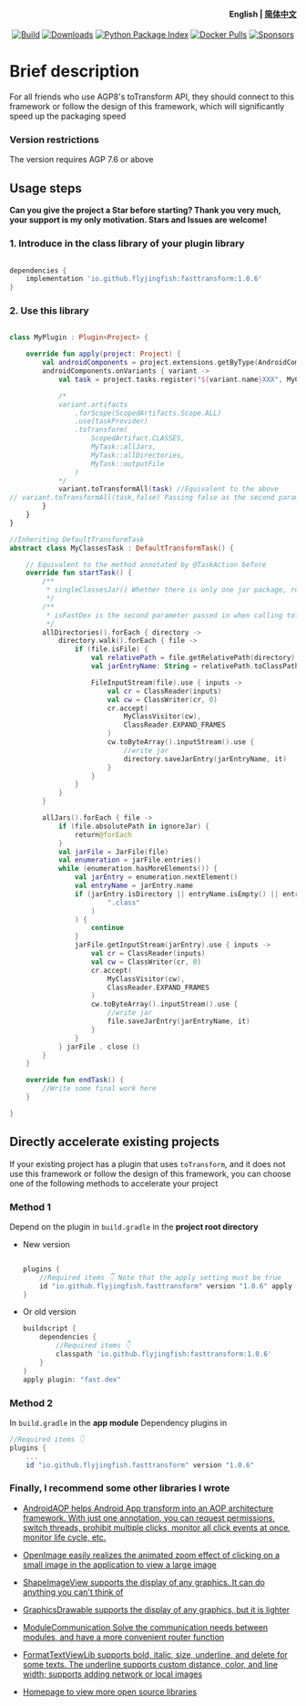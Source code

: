 <h4 align="right">
  <strong>English</strong> | <a href="https://github.com/FlyJingFish/FastTransform/blob/master/README-zh.md">简体中文</a>
</h4>

<p align="center">
  <a href="https://central.sonatype.com/artifact/io.github.flyjingfish/fasttransform/"><img
    src="https://img.shields.io/maven-central/v/io.github.flyjingfish/fasttransform"
    alt="Build"
  /></a>
  <a href="https://github.com/FlyJingFish/FastTransform/stargazers"><img
    src="https://img.shields.io/github/stars/FlyJingFish/FastTransform.svg"
    alt="Downloads"
  /></a>
  <a href="https://github.com/FlyJingFish/FastTransform/network/members"><img
    src="https://img.shields.io/github/forks/FlyJingFish/FastTransform.svg"
    alt="Python Package Index"
  /></a>
  <a href="https://github.com/FlyJingFish/FastTransform/issues"><img
    src="https://img.shields.io/github/issues/FlyJingFish/FastTransform.svg"
    alt="Docker Pulls"
  /></a>
  <a href="https://github.com/FlyJingFish/FastTransform/blob/master/LICENSE"><img
    src="https://img.shields.io/github/license/FlyJingFish/FastTransform.svg"
    alt="Sponsors"
  /></a>
</p>

# Brief description

For all friends who use AGP8's toTransform API, they should connect to this framework or follow the design of this framework, which will significantly speed up the packaging speed

### Version restrictions

The version requires AGP 7.6 or above

## Usage steps

**Can you give the project a Star before starting? Thank you very much, your support is my only motivation. Stars and Issues are welcome!**

### 1. Introduce in the class library of your plugin library

```gradle

dependencies {
    implementation 'io.github.flyjingfish:fasttransform:1.0.6'
}
```

### 2. Use this library

```kotlin

class MyPlugin : Plugin<Project> {

    override fun apply(project: Project) {
        val androidComponents = project.extensions.getByType(AndroidComponentsExtension::class.java)
        androidComponents.onVariants { variant ->
            val task = project.tasks.register("${variant.name}XXX", MyClassesTask::class.java)

            /*
            variant.artifacts
                .forScope(ScopedArtifacts.Scope.ALL)
                .use(taskProvider)
                .toTransform(
                    ScopedArtifact.CLASSES,
                    MyTask::allJars,
                    MyTask::allDirectories,
                    MyTask::outputFile
                )
            */
            variant.toTransformAll(task) //Equivalent to the above
// variant.toTransformAll(task,false) Passing false as the second parameter means using the original unaccelerated logic
        }
    }
}

//Inheriting DefaultTransformTask
abstract class MyClassesTask : DefaultTransformTask() {

    // Equivalent to the method annotated by @TaskAction before
    override fun startTask() {
        /**
         * singleClassesJar() Whether there is only one jar package, returning true means that there was a plug-in using toTransform before, and it did not use this plug-in or did not follow this design
         */
        /**
         * isFastDex is the second parameter passed in when calling toTransformAll
         */
        allDirectories().forEach { directory ->
            directory.walk().forEach { file ->
                if (file.isFile) {
                    val relativePath = file.getRelativePath(directory)
                    val jarEntryName: String = relativePath.toClassPath()

                    FileInputStream(file).use { inputs ->
                        val cr = ClassReader(inputs)
                        val cw = ClassWriter(cr, 0)
                        cr.accept(
                            MyClassVisitor(cw),
                            ClassReader.EXPAND_FRAMES
                        )
                        cw.toByteArray().inputStream().use {
                            //write jar
                            directory.saveJarEntry(jarEntryName, it)
                        }
                    }
                }
            }
        }

        allJars().forEach { file ->
            if (file.absolutePath in ignoreJar) {
                return@forEach
            }
            val jarFile = JarFile(file)
            val enumeration = jarFile.entries()
            while (enumeration.hasMoreElements()) {
                val jarEntry = enumeration.nextElement()
                val entryName = jarEntry.name
                if (jarEntry.isDirectory || entryName.isEmpty() || entryName.startsWith("META-INF/") || "module-info.class" == entryName || !entryName.endsWith(
                        ".class"
                    )
                ) {
                    continue
                }
                jarFile.getInputStream(jarEntry).use { inputs ->
                    val cr = ClassReader(inputs)
                    val cw = ClassWriter(cr, 0)
                    cr.accept(
                        MyClassVisitor(cw),
                        ClassReader.EXPAND_FRAMES
                    )
                    cw.toByteArray().inputStream().use {
                        //write jar
                        file.saveJarEntry(jarEntryName, it)
                    }
                }
            } jarFile . close ()
        }
    }

    override fun endTask() {
        //Write some final work here
    }

}

```

## Directly accelerate existing projects

If your existing project has a plugin that uses `toTransform`, and it does not use this framework or follow the design of this framework, you can choose one of the following methods to accelerate your project

### Method 1

Depend on the plugin in `build.gradle` in the **project root directory**

- New version

    ```gradle
    
    plugins {
        //Required items 👇 Note that the apply setting must be true
        id "io.github.flyjingfish.fasttransform" version "1.0.6" apply true
    }
    ```

- Or old version

    ```gradle
    buildscript {
        dependencies {
            //Required items 👇
            classpath 'io.github.flyjingfish:fasttransform:1.0.6'
        }
    }
    apply plugin: "fast.dex"
    ```

### Method 2

In `build.gradle` in the **app module** Dependency plugins in 

```gradle 
//Required items 👇 
plugins { 
    ... 
    id "io.github.flyjingfish.fasttransform" version "1.0.6" 

```

### Finally, I recommend some other libraries I wrote

- [AndroidAOP helps Android App transform into an AOP architecture framework. With just one annotation, you can request permissions, switch threads, prohibit multiple clicks, monitor all click events at once, monitor life cycle, etc.](https://github.com/FlyJingFish/AndroidAOP)

- [OpenImage easily realizes the animated zoom effect of clicking on a small image in the application to view a large image](https://github.com/FlyJingFish/OpenImage)

- [ShapeImageView supports the display of any graphics. It can do anything you can't think of](https://github.com/FlyJingFish/ShapeImageView)

- [GraphicsDrawable supports the display of any graphics, but it is lighter](https://github.com/FlyJingFish/GraphicsDrawable)

- [ModuleCommunication Solve the communication needs between modules, and have a more convenient router function](https://github.com/FlyJingFish/ModuleCommunication)

- [FormatTextViewLib supports bold, italic, size, underline, and delete for some texts. The underline supports custom distance, color, and line width; supports adding network or local images](https://github.com/FlyJingFish/FormatTextViewLib)

- [Homepage to view more open source libraries](https://github.com/FlyJingFish)